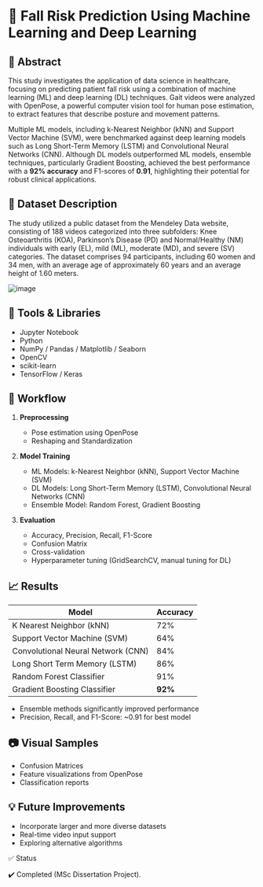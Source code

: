 # 🏥 Fall Risk Prediction Using Machine Learning and Deep Learning


## 📄 Abstract

This study investigates the application of data science in healthcare, focusing on predicting patient fall risk using a combination of machine learning (ML) and deep learning (DL) techniques. Gait videos were analyzed with OpenPose, a powerful computer vision tool for human pose estimation, to extract features that describe posture and movement patterns.

Multiple ML models, including k-Nearest Neighbor (kNN) and Support Vector Machine (SVM), were benchmarked against deep learning models such as Long Short-Term Memory (LSTM) and Convolutional Neural Networks (CNN). Although DL models outperformed ML models, ensemble techniques, particularly Gradient Boosting, achieved the best performance with a **92% accuracy** and F1-scores of **0.91**, highlighting their potential for robust clinical applications.


## 📂 Dataset Description

The study utilized a public dataset from the Mendeley Data website, consisting of 188 videos categorized into three subfolders: Knee Osteoarthritis (KOA), Parkinson’s Disease (PD) and Normal/Healthy (NM) individuals with early (EL), mild (ML), moderate (MD), and severe (SV) categories. The dataset comprises 94 participants, including 60 women and 34 men, with an average age of approximately 60 years and an average height of 1.60 meters.

![image](https://github.com/user-attachments/assets/10297bd1-1a1c-4a86-b1ee-f20a64017432)


## 🔧 Tools & Libraries

- Jupyter Notebook
- Python
- NumPy / Pandas / Matplotlib / Seaborn
- OpenCV 
- scikit-learn
- TensorFlow / Keras


## 🚀 Workflow

1. **Preprocessing**
   - Pose estimation using OpenPose  
   - Reshaping and Standardization

2.  **Model Training**
    - ML Models: k-Nearest Neighbor (kNN), Support Vector Machine (SVM)  
    - DL Models: Long Short-Term Memory (LSTM), Convolutional Neural Networks (CNN)  
    - Ensemble Model: Random Forest, Gradient Boosting

3. **Evaluation**
   - Accuracy, Precision, Recall, F1-Score  
   - Confusion Matrix  
   - Cross-validation  
   - Hyperparameter tuning (GridSearchCV, manual tuning for DL)

  
## 📈 Results

| Model                              | Accuracy |
|------------------------------------|----------|
| K Nearest Neighbor (kNN)           | 72%      |
| Support Vector Machine (SVM)       | 64%      |
| Convolutional Neural Network (CNN) | 84%      |
| Long Short Term Memory (LSTM)      | 86%      |
| Random Forest Classifier           | 91%      |
| Gradient Boosting  Classifier      | **92%**  |

- Ensemble methods significantly improved performance  
- Precision, Recall, and F1-Score: ~0.91 for best model  


## 📷 Visual Samples

- Confusion Matrices  
- Feature visualizations from OpenPose  
- Classification reports


## 💡 Future Improvements

- Incorporate larger and more diverse datasets  
- Real-time video input support  
- Exploring alternative algorithms


✅ Status

✔️ Completed (MSc Dissertation Project).
